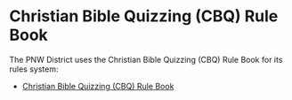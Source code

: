 # Christian Bible Quizzing (CBQ) Rule Book

The PNW District uses the Christian Bible Quizzing (CBQ) Rule Book for its rules
system:

- [Christian Bible Quizzing (CBQ) Rule Book](https://cbqz.org/CBQ_system/rule_book.md)
